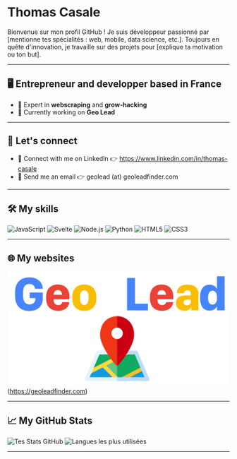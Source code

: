 # Thomas Casale

Bienvenue sur mon profil GitHub ! Je suis développeur passionné par [mentionne tes spécialités : web, mobile, data science, etc.]. Toujours en quête d'innovation, je travaille sur des projets pour [explique ta motivation ou ton but].

---

## 🖥 Entrepreneur and developper based in France
- 🚀 Expert in **webscraping** and **grow-hacking**
- 🌱 Currently working on **Geo Lead**

---

## 🔌 Let's connect
- 🔗 Connect with me on LinkedIn 👉 https://www.linkedin.com/in/thomas-casale
- 📩 Send me an email 👉 geolead (at) geoleadfinder.com
---

## 🛠️ My skills
![JavaScript](https://img.shields.io/badge/-JavaScript-F7DF1E?logo=javascript&logoColor=black&style=for-the-badge)
![Svelte](https://img.shields.io/badge/-Svelte-ff6901?logo=svelte&logoColor=white&style=for-the-badge)
![Node.js](https://img.shields.io/badge/-Node.js-339933?logo=node.js&logoColor=white&style=for-the-badge)
![Python](https://img.shields.io/badge/-Python-3776AB?logo=python&logoColor=white&style=for-the-badge)
![HTML5](https://img.shields.io/badge/-HTML5-E34F26?logo=html5&logoColor=white&style=for-the-badge)
![CSS3](https://img.shields.io/badge/-CSS3-1572B6?logo=css3&logoColor=white&style=for-the-badge)

---

## 🌐 My websites
![Geo Lead](./images/geolead.png)(https://geoleadfinder.com)

---

## 📈 My GitHub Stats
![Tes Stats GitHub](https://github-readme-stats.vercel.app/api?username=ton_nom_utilisateur&show_icons=true&theme=dark&count_private=true)
![Langues les plus utilisées](https://github-readme-stats.vercel.app/api/top-langs/?username=ton_nom_utilisateur&layout=compact&theme=dark)

---

